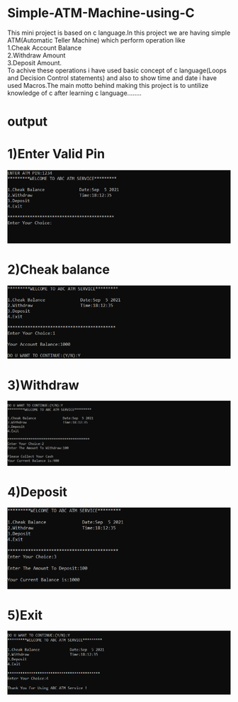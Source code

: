 # Simple-ATM-Machine-using-C

This mini project is based on c language.In this project we are having simple ATM(Automatic Teller Machine) which perform operation like<br>
1.Cheak Account Balance <br />
2.Withdraw Amount <br />
3.Deposit Amount.<br />
To achive these operations i have used basic concept of c language(Loops and Decision Control statements) and also to show time and date 
i have used Macros.The main motto behind making this project is to untilize knowledge of c after learning c language........

# output


# 1)Enter Valid Pin

<img src="https://github.com/Omkar4141/Simple-ATM-Machine-using-C/blob/main/1.png">

# 2)Cheak balance

<img src="https://github.com/Omkar4141/Simple-ATM-Machine-using-C/blob/main/2.png">

# 3)Withdraw

<img src="https://github.com/Omkar4141/Simple-ATM-Machine-using-C/blob/main/3.png">

# 4)Deposit

<img src="https://github.com/Omkar4141/Simple-ATM-Machine-using-C/blob/main/4.png">

# 5)Exit

<img src="https://github.com/Omkar4141/Simple-ATM-Machine-using-C/blob/main/5.png">



